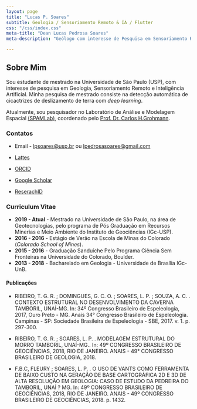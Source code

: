 ```yaml
---
layout: page
title: "Lucas P. Soares"
subtitle: Geologia / Sensoriamento Remoto & IA / Flutter
css: "/css/index.css"
meta-title: "Dean Lucas Pedrosa Soares"
meta-description: "Geólogo com interesse de Pesquisa em Sensoriamento Remoto e Inteligência Artificial."

---
```


## Sobre Mim ##

Sou estudante de mestrado na Universidade de São Paulo (USP), com interesse de pesquisa em Geologia, Sensoriamento Remoto e Inteligência Artificial. Minha pesquisa de mestrado consiste na detecção automática de cicactrizes de deslizamento de terra com *deep learning*.

Atualmente, sou pesquisador no Laboratório de Análise e Modelagem Espacial [(SPAMLab)](https://spamlab.github.io/), coordenado pelo [Prof. Dr. Carlos H.Grohmann](https://carlosgrohmann.com/).

### Contatos ###


- Email -  <lpsoares@usp.br> ou <lpedrosasoares@gmail.com>

- [Lattes](http://buscatextual.cnpq.br/buscatextual/visualizacv.do?id=K8568837U3)

- [ORCID](https://orcid.org/0000-0002-6980-597X)

- [Google Scholar](https://scholar.google.com.br/citations?user=grqWRP4AAAAJ&hl=en&authuser=2)

- [ReserachID](https://publons.com/researcher/3069730/lucas-soares/)


### Curriculum Vitae ###


- **2019 - Atual** - Mestrado na Universidade de São Paulo, na área de Geotecnologias, pelo programa de Pós Graduação em Recursos Minerias e Meio Ambiente do Instituto de Geociências (IGc-USP).
- **2016 - 2016** - Estágio de Verão na Escola de Minas do Colorado (*Colorado School of Mines*).
- **2015 - 2016** - Graduação Sanduíche Pelo Programa Ciência Sem Fronteiras na Universidade do Colorado, Boulder.
- **2013 - 2018** - Bacharelado em Geologia -  Universidade de Brasília IGc-UnB. 



#### Publicações ####



- RIBEIRO, T. G. R. ; DOMINGUES, G. C. O. ; SOARES, L. P. ; SOUZA, A. C. . CONTEXTO ESTRUTURAL NO DESENVOLVIMENTO DA CAVERNA TAMBORIL, UNAÍ-MG. In: 34º Congresso Brasileiro de Espeleologia, 2017, Ouro Preto - MG. Anais 34° Congresso Brasileiro de Espeleologia. Campinas - SP: Sociedade Brasileira de Espeleologia - SBE, 2017. v. 1. p. 297-300.

- RIBEIRO, T. G. R. ; SOARES, L. P. . MODELAGEM ESTRUTURAL DO MORRO TAMBORIL, UNAÍ-MG.. In: 49º CONGRESSO BRASILEIRO DE GEOCIÊNCIAS, 2018, RIO DE JANEIRO. ANAIS - 49° CONGRESSO BRASILEIRO DE GEOLOGIA, 2018.

- F.B.C, FLEURY ; SOARES, L. P. . O USO DE VANTS COMO FERRAMENTA DE BAIXO CUSTO NA GERAÇÃO DE BASE CARTOGRÁFICA 2D E 3D DE ALTA RESOLUÇÃO EM GEOLOGIA: CASO DE ESTUDO DA PEDREIRA DO TAMBORIL, UNAÍ ? MG. In: 49º CONGRESSO BRASILEIRO DE GEOCIÊNCIAS, 2018, RIO DE JANEIRO. ANAIS - 49º CONGRESSO BRASILEIRO DE GEOCIÊNCIAS, 2018. p. 1432.



